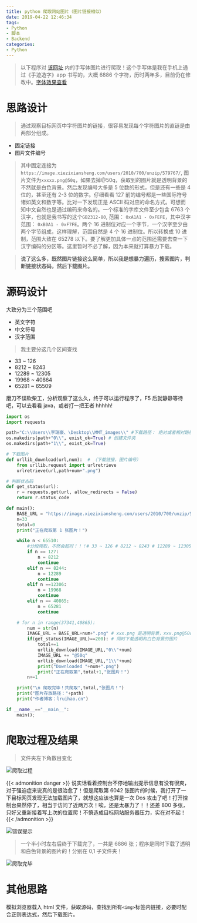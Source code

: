 ```yaml
---
title: python 爬取网站图片（图片链接相似）
date: 2019-04-22 12:46:34
tags:
- Python
- 脚本
- Backend
categories:
- Python
---
```


> 以下程序对 [该网址](https://hw.xiezixiansheng.com/mobile.php?c=Grzkreader&a=fontshowPics&u=qbfRl8gPF2s-&z=Kqz%2FRroVGYc-&share=1&from=singlemessage) 内的手写体图片进行爬取！这个手写体是我在手机上通过《手迹造字》app 书写的，大概 6886 个字符，历时两年多，目前仍在修改中。[字体效果查看](https://lruihao.cn/posts/font-mmt/)

<!--more-->

# 思路设计
> 通过观察目标网页中字符图片的链接，很容易发现每个字符图片的直链是由两部分组成。
- 固定链接
- 图片文件编号

> 其中固定连接为`https://image.xiezixiansheng.com/users/2010/700/unzip/579767/`, 图片文件为`xxxxx.png@50q`，如果去掉@50q，获取到的图片就是透明背景的不然就是白色背景。然后发现编号大多是 5 位数的形式，但是还有一些是 4 位的，甚至还有 2-3 位的数字。仔细看看 127 前的编号都是一些国际符号诸如英文和数字等。比对一下发现正是 ASCII 码对应的命名方式。可想而知中文自然也是通过编码来命名的。一个标准的字库文件至少包含 6763 个汉字，也就是我书写的这个`GB2312-80`, 范围： `0xA1A1 - 0xFEFE`，其中汉字范围： `0xB0A1 - 0xF7FE`。两个 16 进制位对应一个字节，一个汉字至少由两个字节组成，这样理解，范围自然是 4 个 16 进制位。所以转换成 10 进制，范围大致在 65278 以下。要了解更加具体一点的范围还需要去查一下汉字编码的分区等。这里暂时不必了解，因为本来就打算暴力下载。

> **说了这么多，既然图片链接这么简单，所以我是想暴力遍历，搜索图片，判断链接状态码，然后下载图片。**

# 源码设计
大致分为三个范围吧
- 英文字符
- 中文符号
- 汉字范围

> 我主要分这几个区间查找

- 33 ~ 126
- 8212 ~ 8243
- 12289 ~ 12305
- 19968 ~ 40864
- 65281 ~ 65509

磨刀不误砍柴工，分析观察了这么久，终于可以运行程序了，F5 后就静静等待吧，可以去看看 java，或者打一把王者 hhhhh!
```python
import os
import requests

path="C:\\Users\\李瑞豪、\Desktop\\MMT_images\\" #下载路径： 绝对或者相对路径比如。/image/
os.makedirs(path+"0\\", exist_ok=True) # 创建文件夹
os.makedirs(path+"1\\", exist_ok=True)

# 下载图片
def urllib_download(url,num):  # （下载链接，图片编号）
    from urllib.request import urlretrieve
    urlretrieve(url,path+num+".png")     

# 判断状态码
def get_status(url):  
    r = requests.get(url, allow_redirects = False)  
    return r.status_code

def main():
	BASE_URL = "https://image.xiezixiansheng.com/users/2010/700/unzip/579767/"
	n=33
	total=0
	print("正在爬取第 1 张图片！")

	while n < 65510:
		#分段爬取，不然会超时！！！# 33 ~ 126 # 8212 ~ 8243 # 12289 ~ 12305 # 19968 ~ 40864 # 65281 ~ 65509
		if n == 127:
			n = 8212
			continue
		elif n == 8244:
			n = 12289
			continue
		elif n ==12306:
			n = 19968
			continue
		elif n == 40865:
			n = 65281
			continue

	# for n in range(37341,40865):
		num = str(n)
		IMAGE_URL = BASE_URL+num+".png" # xxx.png 是透明背景，xxx.png@50q 是白色背景，分别存放在 0，1 文件夹 p 是中小 w 是小图
		if(get_status(IMAGE_URL)==200): # 同时下载透明和白色背景的图片
			total+=1
			urllib_download(IMAGE_URL,"0\\"+num)
			IMAGE_URL += "@50q"
			urllib_download(IMAGE_URL,"1\\"+num)
			print("Downloaded "+num+".png")
			print("正在爬取第",total+1,"张图片！")
		n+=1

	print("\n 爬取完毕！共爬取",total,"张图片！")		
	print("图片存放路径："+path)
	print("作者博客：lruihao.cn")

if __name__=="__main__":  
    main(); 
```

# 爬取过程及结果
> 文件夹左下角数目变化

![爬取过程](images/mmtpy.gif)

{{< admonition danger >}}
说实话看着控制台不停地输出提示信息有没有很爽，对于强迫症来说真的是很治愈了！但是爬取第 6042 张图片的时候，我打开了一下目标网页发现无法加载图片了，就想这应该也算是一次 Dos 攻击了吧！打开控制台果然停了，相当于访问了近两万次！唉，还是太暴力了！！还差 800 多张，只好又重新接着写上次的位置爬！不慎造成目标网站服务器压力，实在对不起！
{{< /admonition >}}

![错误提示](images/error.png)

> 一个半小时左右后终于下载完了，一共是 6886 张；程序是同时下载了透明和白色背景的图片的！分别在 0,1 子文件夹！

![爬取完毕](images/jieguo.png)

# 其他思路
模拟浏览器载入 html 文件，获取源码，查找到所有`<img>`标签内链接，必要时配合正则表达式，然后下载图片。
